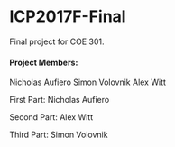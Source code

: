 # ICP2017F-Final
Final project for COE 301.

#### **Project Members:**
Nicholas Aufiero
Simon Volovnik
Alex Witt

First Part: Nicholas Aufiero

Second Part: Alex Witt 

Third Part: Simon Volovnik
